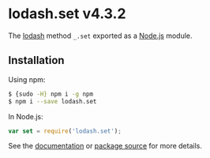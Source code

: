 # lodash.set v4.3.2

The [lodash](https://lodash.com/) method `_.set` exported as a [Node.js](https://nodejs.org/) module.

## Installation

Using npm:

```bash
$ {sudo -H} npm i -g npm
$ npm i --save lodash.set
```

In Node.js:

```js
var set = require('lodash.set');
```

See the [documentation](https://lodash.com/docs#set) or [package source](https://github.com/lodash/lodash/blob/4.3.2-npm-packages/lodash.set) for more details.

